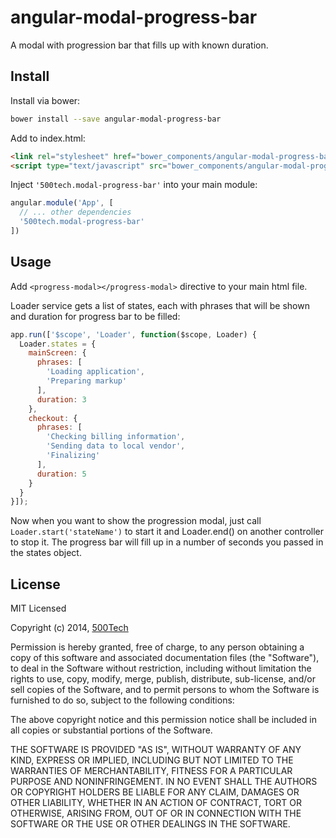 # angular-modal-progress-bar

A modal with progression bar that fills up with known duration.


## Install

Install via bower:

```bash
bower install --save angular-modal-progress-bar
```

Add to index.html:

```html
<link rel="stylesheet" href="bower_components/angular-modal-progress-bar/dist/angular-modal-progress-bar.css">
<script type="text/javascript" src="bower_components/angular-modal-progress-bar/dist/angular-modal-progress-bar.js"></script>
```

Inject ``'500tech.modal-progress-bar'`` into your main module:

```javascript
angular.module('App', [
  // ... other dependencies
  '500tech.modal-progress-bar'
])
```

## Usage

Add ``<progress-modal></progress-modal>`` directive to your main html file.

Loader service gets a list of states, each with phrases that will be shown and duration for progress bar to be filled:

```javascript
app.run(['$scope', 'Loader', function($scope, Loader) {
  Loader.states = {
    mainScreen: {
      phrases: [
        'Loading application',
        'Preparing markup'
      ],
      duration: 3
    },
    checkout: {
      phrases: [
        'Checking billing information',
        'Sending data to local vendor',
        'Finalizing'
      ],
      duration: 5
    }
  }
}]);
```

Now when you want to show the progression modal, just call ```Loader.start('stateName')``` to start it and Loader.end() on another controller to stop it. The progress bar will fill up in a number of seconds you passed in the states object.


## License

MIT Licensed

Copyright (c) 2014, [500Tech](http://500tech.com)

Permission is hereby granted, free of charge, to any person obtaining a copy of this software and associated
documentation files (the "Software"), to deal in the Software without restriction, including without limitation the
rights to use, copy, modify, merge, publish, distribute, sub-license, and/or sell copies of the Software, and to
permit persons to whom the Software is furnished to do so, subject to the following conditions:

The above copyright notice and this permission notice shall be included in all copies or substantial portions of the
Software.

THE SOFTWARE IS PROVIDED "AS IS", WITHOUT WARRANTY OF ANY KIND, EXPRESS OR IMPLIED, INCLUDING BUT NOT LIMITED TO THE
WARRANTIES OF MERCHANTABILITY, FITNESS FOR A PARTICULAR PURPOSE AND NONINFRINGEMENT. IN NO EVENT SHALL THE AUTHORS OR
COPYRIGHT HOLDERS BE LIABLE FOR ANY CLAIM, DAMAGES OR OTHER LIABILITY, WHETHER IN AN ACTION OF CONTRACT, TORT OR
OTHERWISE, ARISING FROM, OUT OF OR IN CONNECTION WITH THE SOFTWARE OR THE USE OR OTHER DEALINGS IN THE SOFTWARE.
